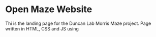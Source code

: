 # Open Maze Website
Thi is the landing page for the Duncan Lab Morris Maze project. Page written in HTML, CSS and JS using
